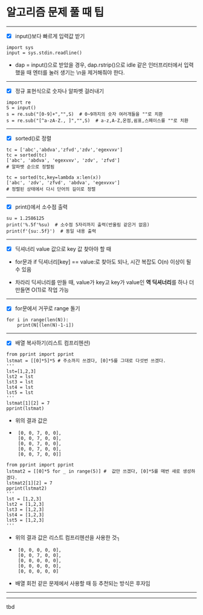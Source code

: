 # 알고리즘 문제 풀 때 팁

---

- [x] input()보다 빠르게 입력값 받기   

```
import sys
input = sys.stdin.readline()    
```

- dap = input()으로 받았을 경우, dap.rstrip()으로 idle 같은 인터프리터에서 입력했을 때 엔터를 눌러 생기는 \n을 제거해줘야 한다.  

---

- [x] 정규 표현식으로 숫자나 알파벳 걸러내기

```
import re
S = input()
s = re.sub("[0-9]+","",S)  # 0~9까지의 숫자 여러개들을 ""로 치환
s = re.sub("[^a-zA-Z., ]","",S)  # a-z,A-Z,온점,쉼표,스페이스를 ""로 치환 
```

--- 

- [x] sorted()로 정렬

```
tc = ['abc','abdva','zfvd','zdv','egexvxv']
tc = sorted(tc)
['abc', 'abdva', 'egexvxv', 'zdv', 'zfvd']
# 알파벳 순으로 정렬됨

tc = sorted(tc,key=lambda x:len(x))
['abc', 'zdv', 'zfvd', 'abdva', 'egexvxv']
# 정렬된 상태에서 다시 단어의 길이로 정렬
```

--- 

- [x] print()에서 소수점 출력

```
su = 1.2586125
print('%.5f'%su)  # 소수점 5자리까지 출력(반올림 같은거 없음)
print(f'{su:.5f}')  # 동일 내용 출력
```

---

- [x] 딕셔너리 value 값으로 key 값 찾아야 할 때

- for문과 if 딕셔너리[key] == value:로 찾아도 되나, 시간 복잡도 O(n) 이상이 될 수 있음

- 차라리 딕셔너리를 만들 때, value가 key고 key가 value인 **역 딕셔너리**를 하나 더 만들면 O(1)로 작업 가능

---

- [x] for문에서 거꾸로 range 돌기

```
for i in range(len(N)):
    print(N[(len(N)-1-i])
```

--- 

- [x] 배열 복사하기(리스트 컴프리헨션)

```
from pprint import pprint
lstmat = [[0]*5]*5 # 주소까지 쓰겠다, [0]*5를 그대로 다섯번 쓰겠다.
'''
lst=[1,2,3]
lst2 = lst
lst3 = lst
lst4 = lst
lst5 = lst
'''
lstmat[1][2] = 7
pprint(lstmat)
```

- 위의 결과 값은

- ```
   [0, 0, 7, 0, 0],
   [0, 0, 7, 0, 0],
   [0, 0, 7, 0, 0],
   [0, 0, 7, 0, 0],
   [0, 0, 7, 0, 0]]
  ```

```
from pprint import pprint
lstmat2 = [[0]*5 for _ in range(5)] #  값만 쓰겠다, [0]*5를 매번 새로 생성하겠다.
lstmat2[1][2] = 7
pprint(lstmat2)
'''
lst = [1,2,3]
lst2 = [1,2,3]
lst3 = [1,2,3]
lst4 = [1,2,3]
lst5 = [1,2,3]
'''
```

- 위의 결과 값은 리스트 컴프리헨션을 사용한 것┐

- ```
   [0, 0, 0, 0, 0],
   [0, 0, 7, 0, 0],
   [0, 0, 0, 0, 0],
   [0, 0, 0, 0, 0],
   [0, 0, 0, 0, 0]
  ```

- 배열 회전 같은 문제에서 사용할 때 등 추천되는 방식은 후자임

--- 

---

tbd
